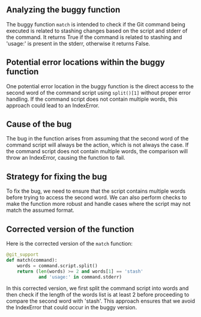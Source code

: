 ## Analyzing the buggy function
The buggy function `match` is intended to check if the Git command being executed is related to stashing changes based on the script and stderr of the command. It returns True if the command is related to stashing and 'usage:' is present in the stderr, otherwise it returns False.

## Potential error locations within the buggy function
One potential error location in the buggy function is the direct access to the second word of the command script using `split()[1]` without proper error handling. If the command script does not contain multiple words, this approach could lead to an IndexError.

## Cause of the bug
The bug in the function arises from assuming that the second word of the command script will always be the action, which is not always the case. If the command script does not contain multiple words, the comparison will throw an IndexError, causing the function to fail.

## Strategy for fixing the bug
To fix the bug, we need to ensure that the script contains multiple words before trying to access the second word. We can also perform checks to make the function more robust and handle cases where the script may not match the assumed format.

## Corrected version of the function
Here is the corrected version of the `match` function:

```python
@git_support
def match(command):
    words = command.script.split()
    return (len(words) >= 2 and words[1] == 'stash'
            and 'usage:' in command.stderr)
```

In this corrected version, we first split the command script into words and then check if the length of the words list is at least 2 before proceeding to compare the second word with 'stash'. This approach ensures that we avoid the IndexError that could occur in the buggy version.